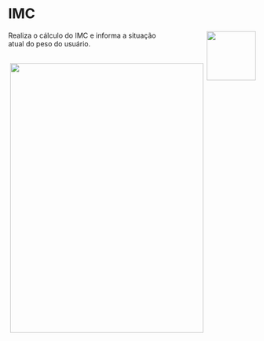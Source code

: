 # IMC

 <img align="right" height="100" width="100" src="https://spotty-grenadilla-d26.notion.site/image/https%3A%2F%2Fs3-us-west-2.amazonaws.com%2Fsecure.notion-static.com%2Fed94049f-0052-414d-9e47-7cdeee567ef3%2FUntitled.png?table=block&id=8b77a17b-a7de-4a21-a79f-16b6ad73ac8b&spaceId=d1b02b65-6f05-41fb-9868-69f5ce300038&width=2000&userId=&cache=v2">
 

<p> Realiza o cálculo do IMC e informa a situação <br> atual do peso do usuário. </p> 
<br>


<div align="center"> 

<img height="549" width="393.85" src="https://spotty-grenadilla-d26.notion.site/image/https%3A%2F%2Fs3-us-west-2.amazonaws.com%2Fsecure.notion-static.com%2Ffbb9b1da-9196-4429-89b7-0d0794bd0480%2FUntitled.png?table=block&id=0104403f-1a65-4664-bfd9-f23262cd0992&spaceId=d1b02b65-6f05-41fb-9868-69f5ce300038&width=2000&userId=&cache=v2" >


</div>
